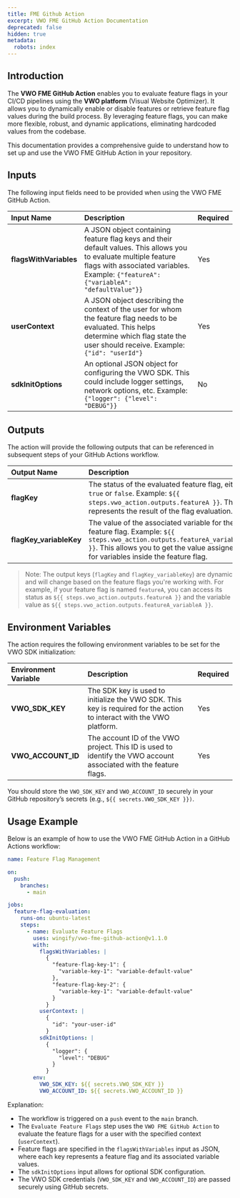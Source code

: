 ```yaml
---
title: FME Github Action
excerpt: VWO FME GitHub Action Documentation
deprecated: false
hidden: true
metadata:
  robots: index
---
```

## Introduction

The **VWO FME GitHub Action** enables you to evaluate feature flags in your CI/CD pipelines using the **VWO platform** (Visual Website Optimizer). It allows you to dynamically enable or disable features or retrieve feature flag values during the build process. By leveraging feature flags, you can make more flexible, robust, and dynamic applications, eliminating hardcoded values from the codebase.

This documentation provides a comprehensive guide to understand how to set up and use the VWO FME GitHub Action in your repository.

## Inputs

The following input fields need to be provided when using the VWO FME GitHub Action.

| Input Name             | Description                                                                                                                                                                                               | Required |
| :--------------------- | :-------------------------------------------------------------------------------------------------------------------------------------------------------------------------------------------------------- | :------- |
| **flagsWithVariables** | A JSON object containing feature flag keys and their default values. This allows you to evaluate multiple feature flags with associated variables. Example: `{"featureA": {"variableA": "defaultValue"}}` | Yes      |
| **userContext**        | A JSON object describing the context of the user for whom the feature flag needs to be evaluated. This helps determine which flag state the user should receive. Example: `{"id": "userId"}`              | Yes      |
| **sdkInitOptions**     | An optional JSON object for configuring the VWO SDK. This could include logger settings, network options, etc. Example: `{"logger": {"level": "DEBUG"}}`                                                  | No       |

## Outputs

The action will provide the following outputs that can be referenced in subsequent steps of your GitHub Actions workflow.

| Output Name              | Description                                                                                                                                                                                                |
| :----------------------- | :--------------------------------------------------------------------------------------------------------------------------------------------------------------------------------------------------------- |
| **flagKey**              | The status of the evaluated feature flag, either `true` or `false`. Example: `${{ steps.vwo_action.outputs.featureA }}`. This represents the result of the flag evaluation.                                |
| **flagKey\_variableKey** | The value of the associated variable for the feature flag. Example: `${{ steps.vwo_action.outputs.featureA_variableA }}`. This allows you to get the value assigned for variables inside the feature flag. |

> Note: The output keys (`flagKey` and `flagKey_variableKey`) are dynamic and will change based on the feature flags you're working with. For example, if your feature flag is named `featureA`, you can access its status as `${{ steps.vwo_action.outputs.featureA }}` and the variable value as `${{ steps.vwo_action.outputs.featureA_variableA }}`.

## Environment Variables

The action requires the following environment variables to be set for the VWO SDK initialization:

| Environment Variable | Description                                                                                                           | Required |
| :------------------- | :-------------------------------------------------------------------------------------------------------------------- | :------- |
| **VWO\_SDK\_KEY**    | The SDK key is used to initialize the VWO SDK. This key is required for the action to interact with the VWO platform. | Yes      |
| **VWO\_ACCOUNT\_ID** | The account ID of the VWO project. This ID is used to identify the VWO account associated with the feature flags.     | Yes      |

You should store the `VWO_SDK_KEY` and `VWO_ACCOUNT_ID` securely in your GitHub repository’s secrets (e.g., `${{ secrets.VWO_SDK_KEY }})`.

## Usage Example

Below is an example of how to use the VWO FME GitHub Action in a GitHub Actions workflow:

```yaml
name: Feature Flag Management

on:
  push:
    branches:
      - main

jobs:
  feature-flag-evaluation:
    runs-on: ubuntu-latest
    steps:
      - name: Evaluate Feature Flags
        uses: wingify/vwo-fme-github-action@v1.1.0
        with:
          flagsWithVariables: |
            {
              "feature-flag-key-1": {
                "variable-key-1": "variable-default-value"
              },
              "feature-flag-key-2": {
                "variable-key-1": "variable-default-value"
              }
            }
          userContext: |
            {
              "id": "your-user-id"
            }
          sdkInitOptions: |
            {
              "logger": {
                "level": "DEBUG"
              }
            }
        env:
          VWO_SDK_KEY: ${{ secrets.VWO_SDK_KEY }}
          VWO_ACCOUNT_ID: ${{ secrets.VWO_ACCOUNT_ID }}

```

Explanation:

* The workflow is triggered on a `push` event to the `main` branch.
* The `Evaluate Feature Flags` step uses the `VWO FME GitHub Action` to evaluate the feature flags for a user with the specified context (`userContext`).
* Feature flags are specified in the `flagsWithVariables` input as JSON, where each key represents a feature flag and its associated variable values.
* The `sdkInitOptions` input allows for optional SDK configuration.
* The VWO SDK credentials (`VWO_SDK_KEY` and `VWO_ACCOUNT_ID`) are passed securely using GitHub secrets.